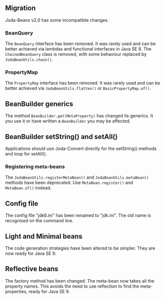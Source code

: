 ## Migration

Joda-Beans v2.0 has some incompatible changes.

### BeanQuery

The `BeanQuery` interface has been removed.
It was rarely used and can be better achieved via lambdas and functional interfaces in Java SE 8.
The `ChainedBeanQuery` class is removed, with some behaviour replaced by `JodaBeanUtils.chain()`.


### PropertyMap

The `PropertyMap` interface has been removed.
It was rarely used and can be better achieved via `JodaBeanUtils.flatten()` or `BasicPropertyMap.of()`.


## BeanBuilder generics

The method `BeanBuilder.get(MetaProperty)` has changed its generics.
It you use it or have written a `BeanBuilder` you may be affected.


## BeanBuilder setString() and setAll()

Applications should use Joda-Convert directly for the setString() methods and loop for setAll().


### Registering meta-beans

The `JodaBeanUtils.registerMetaBean()` and `JodaBeanUtils.metaBean()` methods have been deprecated.
Use `MetaBean.register()` and `MetaBean.of()` instead.


## Config file

The config file "jdk6.ini" has been renamed to "jdk.ini".
The old name is recognised on the command line.


## Light and Minimal beans

The code generation strategies have been altered to be simpler.
They are now ready for Java SE 9.


## Reflective beans

The factory method has been changed. The meta-bean now takes all the property names.
This avoids the need to use reflection to find the meta-properties, ready for Java SE 9.
